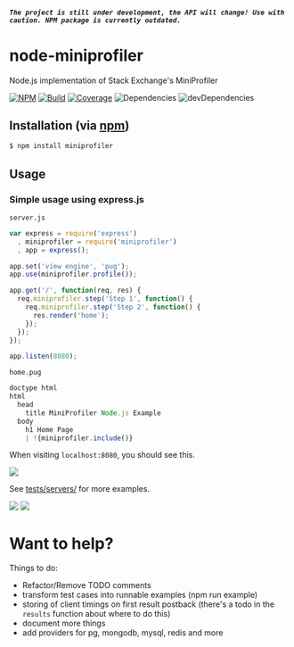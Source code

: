 ##### `The project is still under development, the API will change! Use with caution. NPM package is currently outdated.`

# node-miniprofiler

Node.js implementation of Stack Exchange's MiniProfiler

[![NPM](https://img.shields.io/npm/v/npm.svg)](https://img.shields.io/npm/v/npm.svg)
[![Build](https://travis-ci.org/MiniProfiler/node.svg)](https://travis-ci.org/MiniProfiler/node)
[![Coverage](https://coveralls.io/repos/github/MiniProfiler/node/badge.svg?branch=master)](https://coveralls.io/github/MiniProfiler/node?branch=master)
![Dependencies](https://david-dm.org/MiniProfiler/node.svg)
![devDependencies](https://david-dm.org/MiniProfiler/node/dev-status.svg#info=devDependencies)

## Installation (via [npm](https://npmjs.org/package/miniprofiler))

```bash
$ npm install miniprofiler
```

## Usage

### Simple usage using express.js

`server.js`

```javascript
var express = require('express')
  , miniprofiler = require('miniprofiler')
  , app = express();

app.set('view engine', 'pug');
app.use(miniprofiler.profile());

app.get('/', function(req, res) {
  req.miniprofiler.step('Step 1', function() {
    req.miniprofiler.step('Step 2', function() {
      res.render('home');
    });
  });
});

app.listen(8080);
```

`home.pug`

```javascript
doctype html
html
  head
    title MiniProfiler Node.js Example
  body
    h1 Home Page
    | !{miniprofiler.include()}
```

When visiting `localhost:8080`, you should see this.

![](/images/example0.png)

See [tests/servers/<your web framework>](/tests/servers) for more examples.

![](/images/example1.png)
![](/images/example2.png)

# Want to help?

Things to do:

- Refactor/Remove TODO comments
- transform test cases into runnable examples (npm run example)
- storing of client timings on first result postback (there's a todo in the `results` function about where to do this)
- document more things
- add providers for pg, mongodb, mysql, redis and more
